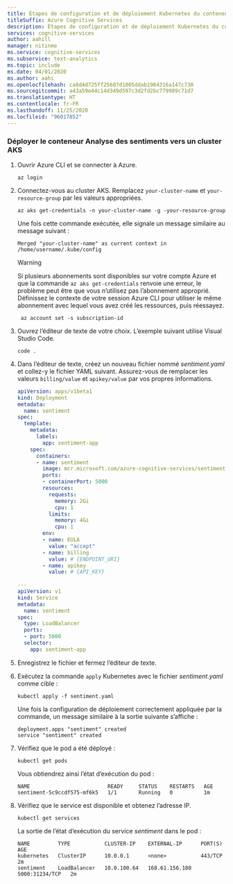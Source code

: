 ```yaml
---
title: Étapes de configuration et de déploiement Kubernetes du conteneur Analyse des sentiments
titleSuffix: Azure Cognitive Services
description: Étapes de configuration et de déploiement Kubernetes du conteneur Analyse des sentiments
services: cognitive-services
author: aahill
manager: nitinme
ms.service: cognitive-services
ms.subservice: text-analytics
ms.topic: include
ms.date: 04/01/2020
ms.author: aahi
ms.openlocfilehash: ca8d4d725ff25687d1005ddab1964316a147c730
ms.sourcegitcommit: a43a59e44c14d349d597c3d2fd2bc779989c71d7
ms.translationtype: HT
ms.contentlocale: fr-FR
ms.lasthandoff: 11/25/2020
ms.locfileid: "96017852"
---
```

### <a name="deploy-the-sentiment-analysis-container-to-an-aks-cluster"></a>Déployer le conteneur Analyse des sentiments vers un cluster AKS

1. Ouvrir Azure CLI et se connecter à Azure.

    ```azurecli
    az login
    ```

1. Connectez-vous au cluster AKS. Remplacez `your-cluster-name` et `your-resource-group` par les valeurs appropriées.

    ```azurecli
    az aks get-credentials -n your-cluster-name -g -your-resource-group
    ```

    Une fois cette commande exécutée, elle signale un message similaire au message suivant :

    ```console
    Merged "your-cluster-name" as current context in /home/username/.kube/config
    ```

    > [!WARNING]
    > Si plusieurs abonnements sont disponibles sur votre compte Azure et que la commande `az aks get-credentials` renvoie une erreur, le problème peut être que vous n’utilisez pas l’abonnement approprié. Définissez le contexte de votre session Azure CLI pour utiliser le même abonnement avec lequel vous avez créé les ressources, puis réessayez.
    > ```azurecli
    >  az account set -s subscription-id
    > ```

1. Ouvrez l’éditeur de texte de votre choix. L’exemple suivant utilise Visual Studio Code.

    ```console
    code .
    ```

1. Dans l’éditeur de texte, créez un nouveau fichier nommé *sentiment.yaml* et collez-y le fichier YAML suivant. Assurez-vous de remplacer les valeurs `billing/value` et `apikey/value` par vos propres informations.

    ```yaml
    apiVersion: apps/v1beta1
    kind: Deployment
    metadata:
      name: sentiment
    spec:
      template:
        metadata:
          labels:
            app: sentiment-app
        spec:
          containers:
          - name: sentiment
            image: mcr.microsoft.com/azure-cognitive-services/sentiment
            ports:
            - containerPort: 5000
            resources:
              requests:
                memory: 2Gi
                cpu: 1
              limits:
                memory: 4Gi
                cpu: 1
            env:
            - name: EULA
              value: "accept"
            - name: billing
              value: # {ENDPOINT_URI}
            - name: apikey
              value: # {API_KEY}
     
    --- 
    apiVersion: v1
    kind: Service
    metadata:
      name: sentiment
    spec:
      type: LoadBalancer
      ports:
      - port: 5000
      selector:
        app: sentiment-app
    ```

1. Enregistrez le fichier et fermez l’éditeur de texte.
1. Exécutez la commande `apply` Kubernetes avec le fichier *sentiment.yaml* comme cible :

    ```console
    kubectl apply -f sentiment.yaml
    ```

    Une fois la configuration de déploiement correctement appliquée par la commande, un message similaire à la sortie suivante s’affiche :

    ```output
    deployment.apps "sentiment" created
    service "sentiment" created
    ```
1. Vérifiez que le pod a été déployé :

    ```console
    kubectl get pods
    ```

    Vous obtiendrez ainsi l’état d’exécution du pod :

    ```output
    NAME                         READY     STATUS    RESTARTS   AGE
    sentiment-5c9ccdf575-mf6k5   1/1       Running   0          1m
    ```

1. Vérifiez que le service est disponible et obtenez l’adresse IP.

    ```console
    kubectl get services
    ```

    La sortie de l’état d’exécution du service *sentiment* dans le pod :

    ```output
    NAME         TYPE           CLUSTER-IP    EXTERNAL-IP      PORT(S)          AGE
    kubernetes   ClusterIP      10.0.0.1      <none>           443/TCP          2m
    sentiment    LoadBalancer   10.0.100.64   168.61.156.180   5000:31234/TCP   2m
    ```
